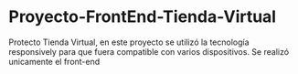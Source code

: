 # Proyecto-FrontEnd-Tienda-Virtual

Protecto Tienda Virtual, en este proyecto se utilizó la tecnología responsively para que fuera compatible con varios dispositivos. Se realizó unicamente el front-end
